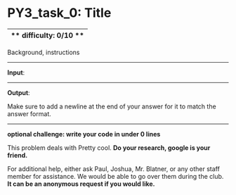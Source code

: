 # PY3_task_0: Title
** difficulty: 0/10 **|
----------------------|

Background, instructions

- - - -
**Input**:

- - - -
**Output**:

Make sure to add a newline at the end of your answer for it to match the answer format.
- - - -

**optional challenge: write your code in under 0 lines**

This problem deals with Pretty cool. **Do your research, google is your friend.**

For additional help, either ask Paul, Joshua, Mr. Blatner, or any other staff member for assistance. We would be able to go over them during the club. **It can be an anonymous request if you would like.**
